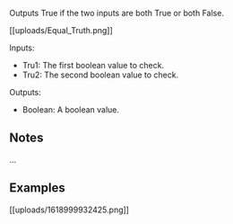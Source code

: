 Outputs True if the two inputs are both True or both False.

[[uploads/Equal_Truth.png]]

Inputs:

* Tru1: The first boolean value to check.
* Tru2: The second boolean value to check.

Outputs:

* Boolean: A boolean value.

## Notes
...

## Examples
[[uploads/1618999932425.png]]
